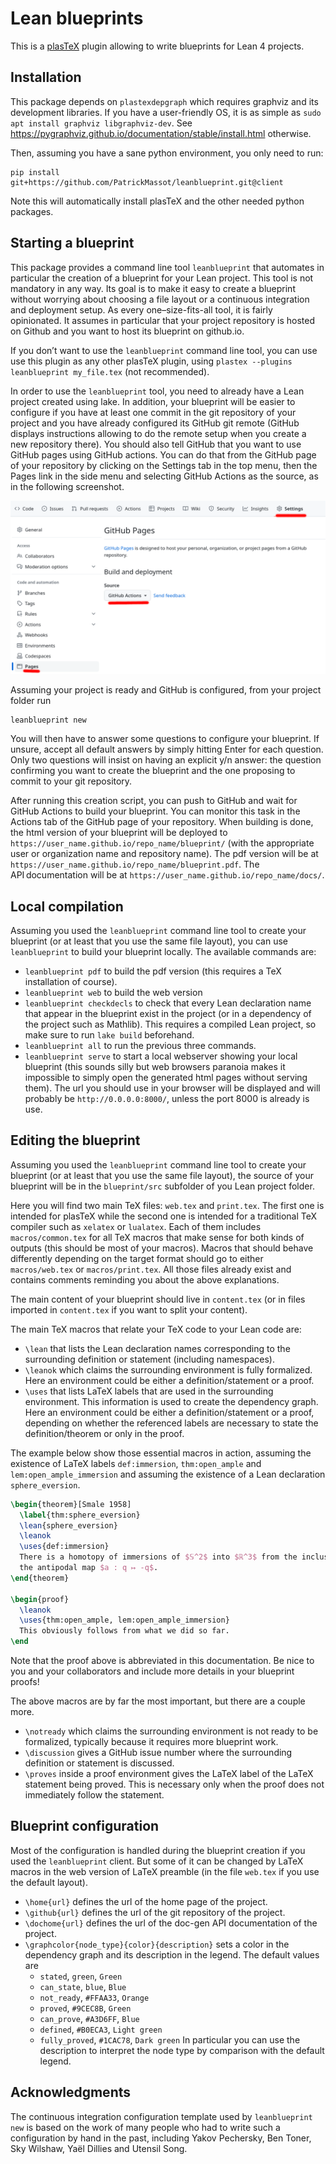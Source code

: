 # Lean blueprints

This is a [plasTeX](https://github.com/plastex/plastex/) plugin allowing
to write blueprints for Lean 4 projects.

## Installation

This package depends on `plastexdepgraph` which requires graphviz and its development libraries. 
If you have a user-friendly OS, it is as simple as 
`sudo apt install graphviz libgraphviz-dev`. 
See https://pygraphviz.github.io/documentation/stable/install.html otherwise.

Then, assuming you have a sane python environment, you only need to run:
```
pip install git+https://github.com/PatrickMassot/leanblueprint.git@client
```
Note this will automatically install plasTeX and the other needed python
packages.

## Starting a blueprint

This package provides a command line tool `leanblueprint` that automates in
particular the creation of a blueprint for your Lean project. This tool is not
mandatory in any way. Its goal is to make it easy to create a blueprint without
worrying about choosing a file layout or a continuous integration and deployment
setup. As every one–size-fits-all tool, it is fairly opinionated. It assumes in
particular that your project repository is hosted on Github and you want to host
its blueprint on github.io.

If you don’t want to use the `leanblueprint` command line tool, you can use use
this plugin as any other plasTeX plugin, using
`plastex --plugins leanblueprint my_file.tex` (not recommended).

In order to use the `leanblueprint` tool, you need to already have a Lean
project created using lake. In addition, your blueprint will be easier to
configure if you have at least one commit in the git repository of your project
and you have already configured its GitHub git remote (GitHub displays
instructions allowing to do the remote setup when you create a new repository
there). You should also tell GitHub that you want to use GitHub pages using
GitHub actions. You can do that from the GitHub page of your repository by
clicking on the Settings tab in the top menu, then the Pages link in the side
menu and selecting GitHub Actions as the source, as in the following
screenshot.

![GitHub pages settings](github_settings.png)

Assuming your project is ready and GitHub is configured, from your project
folder run 
```
leanblueprint new
```
You will then have to answer some questions to configure your blueprint. If
unsure, accept all default answers by simply hitting Enter for each question.
Only two questions will insist on having an explicit y/n answer: the question
confirming you want to create the blueprint and the one proposing to commit
to your git repository.

After running this creation script, you can push to GitHub and wait
for GitHub Actions to build your blueprint. You can monitor this task 
in the Actions tab of the GitHub page of your repository. 
When building is done, the html version of your blueprint will be deployed to 
`https://user_name.github.io/repo_name/blueprint/` (with the appropriate
user or organization name and repository name). The pdf version will be at 
`https://user_name.github.io/repo_name/blueprint.pdf`.
The API documentation will be at `https://user_name.github.io/repo_name/docs/`.

## Local compilation

Assuming you used the `leanblueprint` command line tool to create your blueprint
(or at least that you use the same file layout), you can use `leanblueprint` to
build your blueprint locally. The available commands are:

* `leanblueprint pdf` to build the pdf version (this requires a TeX installation
  of course).
* `leanblueprint web` to build the web version
* `leanblueprint checkdecls` to check that every Lean declaration name that appear
  in the blueprint exist in the project (or in a dependency of the project such
  as Mathlib). This requires a compiled Lean project, so make sure to run `lake build` beforehand.
* `leanblueprint all` to run the previous three commands.
* `leanblueprint serve` to start a local webserver showing your local blueprint
  (this sounds silly but web browsers paranoia makes it impossible to simply
  open the generated html pages without serving them). The url you should use
  in your browser will be displayed and will probably be `http://0.0.0.0:8000/`,
  unless the port 8000 is already is use.

## Editing the blueprint

Assuming you used the `leanblueprint` command line tool to create your blueprint
(or at least that you use the same file layout), the source of your blueprint
will be in the `blueprint/src` subfolder of you Lean project folder.

Here you will find two main TeX files: `web.tex` and `print.tex`. The first one
is intended for plasTeX while the second one is intended for a traditional TeX
compiler such as `xelatex` or `lualatex`. 
Each of them includes `macros/common.tex` for all TeX macros that make sense
for both kinds of outputs (this should be most of your macros). 
Macros that should behave differently depending on the target format should go
to either `macros/web.tex` or `macros/print.tex`. All those files already exist
and contains comments reminding you about the above explanations.

The main content of your blueprint should live in `content.tex` (or in files
imported in `content.tex` if you want to split your content).

The main TeX macros that relate your TeX code to your Lean code are:

* `\lean` that lists the Lean declaration names corresponding to the surrounding
  definition or statement (including namespaces).
* `\leanok` which claims the surrounding environment is fully formalized. Here
  an environment could be either a definition/statement or a proof.
* `\uses` that lists LaTeX labels that are used in the surrounding environment.
  This information is used to create the dependency graph. Here
  an environment could be either a definition/statement or a proof, depending on
  whether the referenced labels are necessary to state the definition/theorem
  or only in the proof.

The example below show those essential macros in action, assuming the existence of
LaTeX labels `def:immersion`, `thm:open_ample` and `lem:open_ample_immersion` and
assuming the existence of a Lean declaration `sphere_eversion`.

```latex
\begin{theorem}[Smale 1958]
  \label{thm:sphere_eversion}
  \lean{sphere_eversion}
  \leanok
  \uses{def:immersion}
  There is a homotopy of immersions of $𝕊^2$ into $ℝ^3$ from the inclusion map to
  the antipodal map $a : q ↦ -q$.
\end{theorem}
  
\begin{proof}
  \leanok
  \uses{thm:open_ample, lem:open_ample_immersion}
  This obviously follows from what we did so far.
\end
```

Note that the proof above is abbreviated in this documentation. 
Be nice to you and your collaborators and include more details in your blueprint proofs!

The above macros are by far the most important, but there are a couple more.

* `\notready` which claims the surrounding environment is not ready to be formalized,
  typically because it requires more blueprint work.
* `\discussion` gives a GitHub issue number where the surrounding definition or
  statement is discussed.
* `\proves` inside a proof environment gives the LaTeX label of the LaTeX
  statement being proved. This is necessary only when the proof does not
  immediately follow the statement.

## Blueprint configuration

Most of the configuration is handled during the blueprint creation if you used
the `leanblueprint` client. But some of it can be changed by LaTeX macros
in the web version of LaTeX preamble (in the file `web.tex` if you use the
default layout).

* `\home{url}` defines the url of the home page of the project.
* `\github{url}` defines the url of the git repository of the project.
* `\dochome{url}` defines the url of the doc-gen API documentation of the
  project.
* `\graphcolor{node_type}{color}{description}` sets a color in the dependency
  graph and its description in the legend. The default values are
    * `stated`, `green`, `Green`
    * `can_state`, `blue`, `Blue`
    * `not_ready`, `#FFAA33`, `Orange`
    * `proved`, `#9CEC8B`, `Green`
    * `can_prove`, `#A3D6FF`, `Blue`
    * `defined`, `#B0ECA3`, `Light green`
    * `fully_proved`, `#1CAC78`, `Dark green`
  In particular you can use the description to interpret the node type by
  comparison with the default legend.

## Acknowledgments

The continuous integration configuration template used by `leanblueprint new`
is based on the work of many people who had to write such a configuration by
hand in the past, including Yakov Pechersky, Ben Toner, Sky Wilshaw, Yaël Dillies
and Utensil Song.
